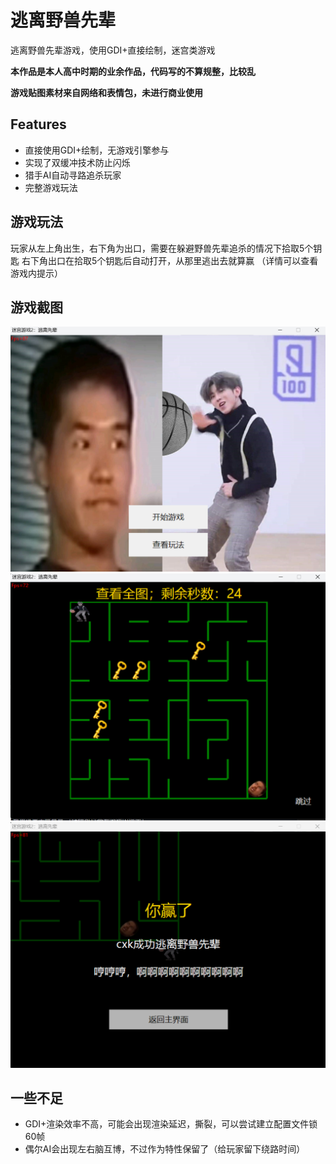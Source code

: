 # 逃离野兽先辈

逃离野兽先辈游戏，使用GDI+直接绘制，迷宫类游戏

**本作品是本人高中时期的业余作品，代码写的不算规整，比较乱**

**游戏贴图素材来自网络和表情包，未进行商业使用**

## Features

- 直接使用GDI+绘制，无游戏引擎参与
- 实现了双缓冲技术防止闪烁
- 猎手AI自动寻路追杀玩家
- 完整游戏玩法

## 游戏玩法

玩家从左上角出生，右下角为出口，需要在躲避野兽先辈追杀的情况下拾取5个钥匙
右下角出口在拾取5个钥匙后自动打开，从那里逃出去就算赢
（详情可以查看游戏内提示）

## 游戏截图

![主菜单](https://raw.githubusercontent.com/xy660/EscapeYeshouxianbei/main/imgs/1.png)
![地图预览](https://raw.githubusercontent.com/xy660/EscapeYeshouxianbei/main/imgs/2.png)
![胜利](https://raw.githubusercontent.com/xy660/EscapeYeshouxianbei/main/imgs/3.png)

## 一些不足

- GDI+渲染效率不高，可能会出现渲染延迟，撕裂，可以尝试建立配置文件锁60帧
- 偶尔AI会出现左右脑互博，不过作为特性保留了（给玩家留下绕路时间）
